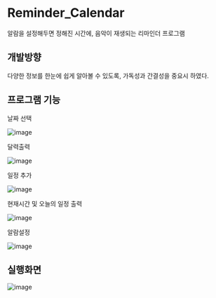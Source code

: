 # Reminder_Calendar

알람을 설정해두면 정해진 시간에, 음악이 재생되는 리마인더 프로그램

개발방향
----------------
다양한 정보를 한눈에 쉽게 알아볼 수 있도록, 가독성과 간결성을 중요시 하였다.

프로그램 기능
----------------
날짜 선택

![image](https://user-images.githubusercontent.com/56360477/135053390-9b9604a9-1ac7-4c7a-8713-72244e76be7a.png)


달력출력

![image](https://user-images.githubusercontent.com/56360477/135053423-caf1a197-5e02-480b-86c3-43b489defde8.png)



일정 추가

![image](https://user-images.githubusercontent.com/56360477/135053458-9395e9a1-0867-4335-814e-1530bba6749a.png)


현재시간 및 오늘의 일정 출력

![image](https://user-images.githubusercontent.com/56360477/135053504-8d0f8ed9-924a-43a4-adac-a3ca679799b4.png)




알람설정

![image](https://user-images.githubusercontent.com/56360477/135053710-94b15e30-7885-4389-80f9-e201a76e4828.png)



실행화면
----------------------
![image](https://user-images.githubusercontent.com/56360477/135053758-b4e01571-31c9-4ffa-8773-991091f3373b.png)


